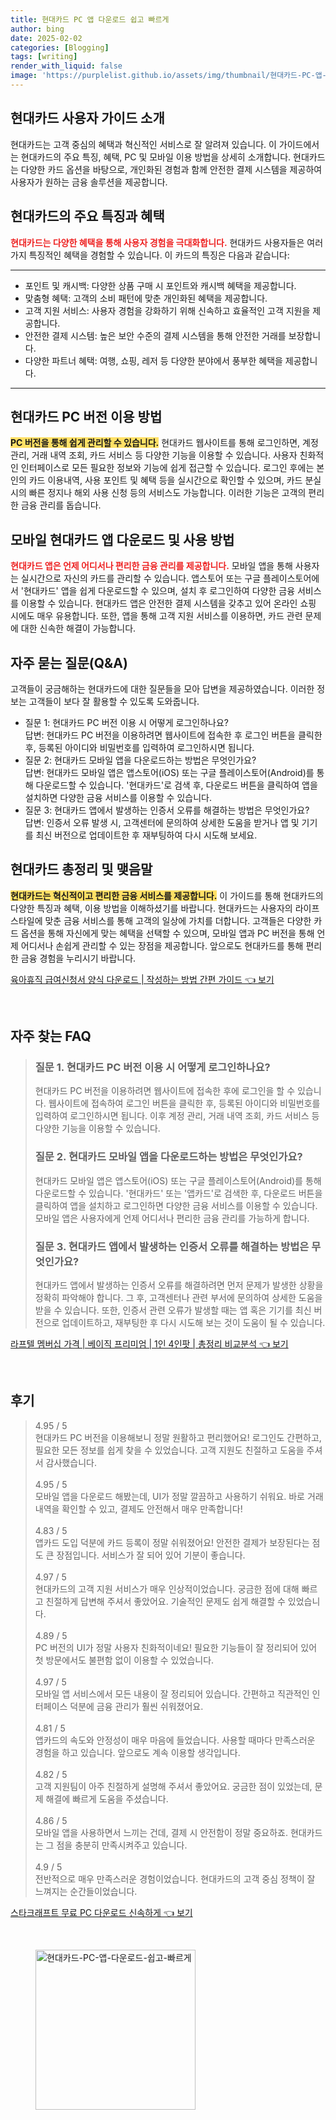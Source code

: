 ```yaml
---
title: 현대카드 PC 앱 다운로드 쉽고 빠르게
author: bing
date: 2025-02-02
categories: [Blogging]
tags: [writing]
render_with_liquid: false
image: 'https://purplelist.github.io/assets/img/thumbnail/현대카드-PC-앱-다운로드-쉽고-빠르게.webp'
---
```



<h2 id='현대카드_소개'>현대카드 사용자 가이드 소개</h2>

<p>현대카드는 고객 중심의 혜택과 혁신적인 서비스로 잘 알려져 있습니다. 이 가이드에서는 현대카드의 주요 특징, 혜택, PC 및 모바일 이용 방법을 상세히 소개합니다. 현대카드는 다양한 카드 옵션을 바탕으로, 개인화된 경험과 함께 안전한 결제 시스템을 제공하여 사용자가 원하는 금융 솔루션을 제공합니다.</p>

<h2 id='현대카드_특징과_혜택'>현대카드의 주요 특징과 혜택</h2>

<p><b><span style="color: #ee2323;">현대카드는 다양한 혜택을 통해 사용자 경험을 극대화합니다.</span></b> 현대카드 사용자들은 여러 가지 특징적인 혜택을 경험할 수 있습니다. 이 카드의 특징은 다음과 같습니다:</p>

<hr />

<ul>
    <li>포인트 및 캐시백: 다양한 상품 구매 시 포인트와 캐시백 혜택을 제공합니다.</li>
    <li>맞춤형 혜택: 고객의 소비 패턴에 맞춘 개인화된 혜택을 제공합니다.</li>
    <li>고객 지원 서비스: 사용자 경험을 강화하기 위해 신속하고 효율적인 고객 지원을 제공합니다.</li>
    <li>안전한 결제 시스템: 높은 보안 수준의 결제 시스템을 통해 안전한 거래를 보장합니다.</li>
    <li>다양한 파트너 혜택: 여행, 쇼핑, 레저 등 다양한 분야에서 풍부한 혜택을 제공합니다.</li>
</ul>

<hr />

<h2 id='pc_버전_이용_방법'>현대카드 PC 버전 이용 방법</h2>

<p><b><span style="background-color: #ffe066;">PC 버전을 통해 쉽게 관리할 수 있습니다.</span></b> 현대카드 웹사이트를 통해 로그인하면, 계정 관리, 거래 내역 조회, 카드 서비스 등 다양한 기능을 이용할 수 있습니다. 사용자 친화적인 인터페이스로 모든 필요한 정보와 기능에 쉽게 접근할 수 있습니다. 로그인 후에는 본인의 카드 이용내역, 사용 포인트 및 혜택 등을 실시간으로 확인할 수 있으며, 카드 분실 시의 빠른 정지나 해외 사용 신청 등의 서비스도 가능합니다. 이러한 기능은 고객의 편리한 금융 관리를 돕습니다.</p>

<h2 id='모바일_앱_다운로드_및_사용_방법'>모바일 현대카드 앱 다운로드 및 사용 방법</h2>

<p><b><span style="color: #ee2323;">현대카드 앱은 언제 어디서나 편리한 금융 관리를 제공합니다.</span></b> 모바일 앱을 통해 사용자는 실시간으로 자신의 카드를 관리할 수 있습니다. 앱스토어 또는 구글 플레이스토어에서 '현대카드' 앱을 쉽게 다운로드할 수 있으며, 설치 후 로그인하여 다양한 금융 서비스를 이용할 수 있습니다. 현대카드 앱은 안전한 결제 시스템을 갖추고 있어 온라인 쇼핑 시에도 매우 유용합니다. 또한, 앱을 통해 고객 지원 서비스를 이용하면, 카드 관련 문제에 대한 신속한 해결이 가능합니다.</p>

<h2 id='자주_묻는_질문'>자주 묻는 질문(Q&A)</h2>

<p>고객들이 궁금해하는 현대카드에 대한 질문들을 모아 답변을 제공하였습니다. 이러한 정보는 고객들이 보다 잘 활용할 수 있도록 도와줍니다.</p>

<ul>
    <li>질문 1: 현대카드 PC 버전 이용 시 어떻게 로그인하나요? <br />
    답변: 현대카드 PC 버전을 이용하려면 웹사이트에 접속한 후 로그인 버튼을 클릭한 후, 등록된 아이디와 비밀번호를 입력하여 로그인하시면 됩니다.</li>
    <li>질문 2: 현대카드 모바일 앱을 다운로드하는 방법은 무엇인가요? <br />
    답변: 현대카드 모바일 앱은 앱스토어(iOS) 또는 구글 플레이스토어(Android)를 통해 다운로드할 수 있습니다. '현대카드'로 검색 후, 다운로드 버튼을 클릭하여 앱을 설치하면 다양한 금융 서비스를 이용할 수 있습니다.</li>
    <li>질문 3: 현대카드 앱에서 발생하는 인증서 오류를 해결하는 방법은 무엇인가요? <br />
    답변: 인증서 오류 발생 시, 고객센터에 문의하여 상세한 도움을 받거나 앱 및 기기를 최신 버전으로 업데이트한 후 재부팅하여 다시 시도해 보세요.</li>
</ul>

<h2 id='총정리_및_맺음말'>현대카드 총정리 및 맺음말</h2>

<p><b><span style="background-color: #ffe066;">현대카드는 혁신적이고 편리한 금융 서비스를 제공합니다.</span></b> 이 가이드를 통해 현대카드의 다양한 특징과 혜택, 이용 방법을 이해하셨기를 바랍니다. 현대카드는 사용자의 라이프스타일에 맞춘 금융 서비스를 통해 고객의 일상에 가치를 더합니다. 고객들은 다양한 카드 옵션을 통해 자신에게 맞는 혜택을 선택할 수 있으며, 모바일 앱과 PC 버전을 통해 언제 어디서나 손쉽게 관리할 수 있는 장점을 제공합니다. 앞으로도 현대카드를 통해 편리한 금융 경험을 누리시기 바랍니다.</p>


<p><a class="click-button" title="육아휴직 급여신청서 양식 다운로드 | 작성하는 방법 간편 가이드" href="https://purplelist.github.io/posts/%EC%9C%A1%EC%95%84%ED%9C%B4%EC%A7%81-%EA%B8%89%EC%97%AC%EC%8B%A0%EC%B2%AD%EC%84%9C-%EC%96%91%EC%8B%9D-%EB%8B%A4%EC%9A%B4%EB%A1%9C%EB%93%9C-%EC%9E%91%EC%84%B1%ED%95%98%EB%8A%94-%EB%B0%A9%EB%B2%95-%EA%B0%84%ED%8E%B8-%EA%B0%80%EC%9D%B4%EB%93%9C/" rel="dofollow">육아휴직 급여신청서 양식 다운로드 | 작성하는 방법 간편 가이드 👈 보기</a></p><br>
<h2 id='자주_찾는_FAQ'>자주 찾는 FAQ</h2>
<div itemscope="" itemtype="https://schema.org/FAQPage"> 
<blockquote> 
<div itemscope="" itemprop="mainEntity" itemtype="https://schema.org/Question"> 
<h3 itemprop="name">질문 1. 현대카드 PC 버전 이용 시 어떻게 로그인하나요?</h3> 
<div itemscope="" itemprop="acceptedAnswer" itemtype="https://schema.org/Answer"> 
<span itemprop="text"> 
<p>현대카드 PC 버전을 이용하려면 웹사이트에 접속한 후에 로그인을 할 수 있습니다. 웹사이트에 접속하여 로그인 버튼을 클릭한 후, 등록된 아이디와 비밀번호를 입력하여 로그인하시면 됩니다. 이후 계정 관리, 거래 내역 조회, 카드 서비스 등 다양한 기능을 이용할 수 있습니다.</p> 
</span> 
</div> 
</div> 

<div itemscope="" itemprop="mainEntity" itemtype="https://schema.org/Question"> 
<h3 itemprop="name">질문 2. 현대카드 모바일 앱을 다운로드하는 방법은 무엇인가요?</h3> 
<div itemscope="" itemprop="acceptedAnswer" itemtype="https://schema.org/Answer"> 
<span itemprop="text"> 
<p>현대카드 모바일 앱은 앱스토어(iOS) 또는 구글 플레이스토어(Android)를 통해 다운로드할 수 있습니다. '현대카드' 또는 '앱카드'로 검색한 후, 다운로드 버튼을 클릭하여 앱을 설치하고 로그인하면 다양한 금융 서비스를 이용할 수 있습니다. 모바일 앱은 사용자에게 언제 어디서나 편리한 금융 관리를 가능하게 합니다.</p> 
</span> 
</div> 
</div> 

<div itemscope="" itemprop="mainEntity" itemtype="https://schema.org/Question"> 
<h3 itemprop="name">질문 3. 현대카드 앱에서 발생하는 인증서 오류를 해결하는 방법은 무엇인가요?</h3> 
<div itemscope="" itemprop="acceptedAnswer" itemtype="https://schema.org/Answer"> 
<span itemprop="text"> 
<p>현대카드 앱에서 발생하는 인증서 오류를 해결하려면 먼저 문제가 발생한 상황을 정확히 파악해야 합니다. 그 후, 고객센터나 관련 부서에 문의하여 상세한 도움을 받을 수 있습니다. 또한, 인증서 관련 오류가 발생할 때는 앱 혹은 기기를 최신 버전으로 업데이트하고, 재부팅한 후 다시 시도해 보는 것이 도움이 될 수 있습니다.</p> 
</span> 
</div> 
</div> 

</blockquote> 
</div>
<p><a class="click-button" title="라프텔 멤버십 가격 | 베이직 프리미엄 | 1인 4인팟 | 총정리 비교분석" href="https://purplelist.github.io/posts/%EB%9D%BC%ED%94%84%ED%85%94-%EB%A9%A4%EB%B2%84%EC%8B%AD-%EA%B0%80%EA%B2%A9-%EB%B2%A0%EC%9D%B4%EC%A7%81-%ED%94%84%EB%A6%AC%EB%AF%B8%EC%97%84-1%EC%9D%B8-4%EC%9D%B8%ED%8C%9F-%EC%B4%9D%EC%A0%95%EB%A6%AC-%EB%B9%84%EA%B5%90%EB%B6%84%EC%84%9D/" rel="dofollow">라프텔 멤버십 가격 | 베이직 프리미엄 | 1인 4인팟 | 총정리 비교분석 👈 보기</a></p><br>
<h2 id='후기'>후기</h2>
<div itemscope itemtype="https://schema.org/Product">
  <blockquote>
  <div itemprop="review" itemscope itemtype="https://schema.org/Review">
      <div itemprop="reviewRating" itemscope itemtype="https://schema.org/Rating"> <span itemprop="ratingValue">4.95</span> / <span itemprop="bestRating">5</span> </div>
      <span itemprop="reviewBody">현대카드 PC 버전을 이용해보니 정말 원활하고 편리했어요! 로그인도 간편하고, 필요한 모든 정보를 쉽게 찾을 수 있었습니다. 고객 지원도 친절하고 도움을 주셔서 감사했습니다.</span>
  </div>
  <br>
  <div itemprop="review" itemscope itemtype="https://schema.org/Review">
      <div itemprop="reviewRating" itemscope itemtype="https://schema.org/Rating"> <span itemprop="ratingValue">4.95</span> / <span itemprop="bestRating">5</span> </div>
      <span itemprop="reviewBody">모바일 앱을 다운로드 해봤는데, UI가 정말 깔끔하고 사용하기 쉬워요. 바로 거래 내역을 확인할 수 있고, 결제도 안전해서 매우 만족합니다!</span>
  </div>
  <br>
  <div itemprop="review" itemscope itemtype="https://schema.org/Review">
      <div itemprop="reviewRating" itemscope itemtype="https://schema.org/Rating"> <span itemprop="ratingValue">4.83</span> / <span itemprop="bestRating">5</span> </div>
      <span itemprop="reviewBody">앱카드 도입 덕분에 카드 등록이 정말 쉬워졌어요! 안전한 결제가 보장된다는 점도 큰 장점입니다. 서비스가 잘 되어 있어 기분이 좋습니다.</span>
  </div>
  <br>
  <div itemprop="review" itemscope itemtype="https://schema.org/Review">
      <div itemprop="reviewRating" itemscope itemtype="https://schema.org/Rating"> <span itemprop="ratingValue">4.97</span> / <span itemprop="bestRating">5</span> </div>
      <span itemprop="reviewBody">현대카드의 고객 지원 서비스가 매우 인상적이었습니다. 궁금한 점에 대해 빠르고 친절하게 답변해 주셔서 좋았어요. 기술적인 문제도 쉽게 해결할 수 있었습니다.</span>
  </div>
  <br>
  <div itemprop="review" itemscope itemtype="https://schema.org/Review">
      <div itemprop="reviewRating" itemscope itemtype="https://schema.org/Rating"> <span itemprop="ratingValue">4.89</span> / <span itemprop="bestRating">5</span> </div>
      <span itemprop="reviewBody">PC 버전의 UI가 정말 사용자 친화적이네요! 필요한 기능들이 잘 정리되어 있어 첫 방문에서도 불편함 없이 이용할 수 있었습니다.</span>
  </div>
  <br>
  <div itemprop="review" itemscope itemtype="https://schema.org/Review">
      <div itemprop="reviewRating" itemscope itemtype="https://schema.org/Rating"> <span itemprop="ratingValue">4.97</span> / <span itemprop="bestRating">5</span> </div>
      <span itemprop="reviewBody">모바일 앱 서비스에서 모든 내용이 잘 정리되어 있습니다. 간편하고 직관적인 인터페이스 덕분에 금융 관리가 훨씬 쉬워졌어요.</span>
  </div>
  <br>
  <div itemprop="review" itemscope itemtype="https://schema.org/Review">
      <div itemprop="reviewRating" itemscope itemtype="https://schema.org/Rating"> <span itemprop="ratingValue">4.81</span> / <span itemprop="bestRating">5</span> </div>
      <span itemprop="reviewBody">앱카드의 속도와 안정성이 매우 마음에 들었습니다. 사용할 때마다 만족스러운 경험을 하고 있습니다. 앞으로도 계속 이용할 생각입니다.</span>
  </div>
  <br>
  <div itemprop="review" itemscope itemtype="https://schema.org/Review">
      <div itemprop="reviewRating" itemscope itemtype="https://schema.org/Rating"> <span itemprop="ratingValue">4.82</span> / <span itemprop="bestRating">5</span> </div>
      <span itemprop="reviewBody">고객 지원팀이 아주 친절하게 설명해 주셔서 좋았어요. 궁금한 점이 있었는데, 문제 해결에 빠르게 도움을 주셨습니다.</span>
  </div>
  <br>
  <div itemprop="review" itemscope itemtype="https://schema.org/Review">
      <div itemprop="reviewRating" itemscope itemtype="https://schema.org/Rating"> <span itemprop="ratingValue">4.86</span> / <span itemprop="bestRating">5</span> </div>
      <span itemprop="reviewBody">모바일 앱을 사용하면서 느끼는 건데, 결제 시 안전함이 정말 중요하죠. 현대카드는 그 점을 충분히 만족시켜주고 있습니다.</span>
  </div>
  <br>
  <div itemprop="review" itemscope itemtype="https://schema.org/Review">
      <div itemprop="reviewRating" itemscope itemtype="https://schema.org/Rating"> <span itemprop="ratingValue">4.9</span> / <span itemprop="bestRating">5</span> </div>
      <span itemprop="reviewBody">전반적으로 매우 만족스러운 경험이었습니다. 현대카드의 고객 중심 정책이 잘 느껴지는 순간들이었습니다.</span>
  </div>
  </blockquote>
</div>
<p><a class="click-button" title="스타크래프트 무료 PC 다운로드 신속하게" href="https://purplelist.github.io/posts/%EC%8A%A4%ED%83%80%ED%81%AC%EB%9E%98%ED%94%84%ED%8A%B8-%EB%AC%B4%EB%A3%8C-PC-%EB%8B%A4%EC%9A%B4%EB%A1%9C%EB%93%9C-%EC%8B%A0%EC%86%8D%ED%95%98%EA%B2%8C/" rel="dofollow">스타크래프트 무료 PC 다운로드 신속하게 👈 보기</a></p><br>
<figure class="image"><img src="https://purplelist.github.io/assets/img/thumbnail/현대카드-PC-앱-다운로드-쉽고-빠르게.webp" alt="현대카드-PC-앱-다운로드-쉽고-빠르게" width="256" height="256"></figure>